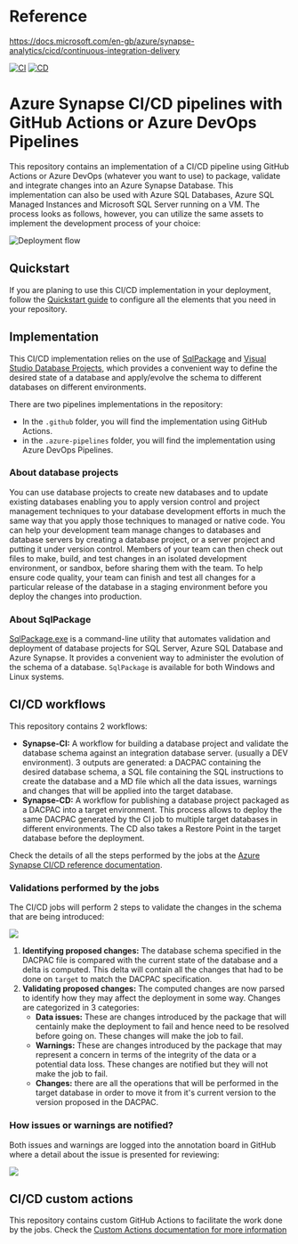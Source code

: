 # Reference

https://docs.microsoft.com/en-gb/azure/synapse-analytics/cicd/continuous-integration-delivery


[![CI](https://github.com/santiagxf/synapse-cicd/actions/workflows/ci.yml/badge.svg)](https://github.com/santiagxf/synapse-cicd/actions/workflows/ci.yml)
[![CD](https://github.com/santiagxf/synapse-cicd/actions/workflows/cd.yml/badge.svg)](https://github.com/santiagxf/synapse-cicd/actions/workflows/cd.yml)
# Azure Synapse CI/CD pipelines with GitHub Actions or Azure DevOps Pipelines

This repository contains an implementation of a CI/CD pipeline using GitHub Actions or Azure DevOps (whatever you want to use) to package, validate and integrate changes into an Azure Synapse Database. This implementation can also be used with Azure SQL Databases, Azure SQL Managed Instances and Microsoft SQL Server running on a VM. The process looks as follows, however, you can utilize the same assets to implement the development process of your choice:

![Deployment flow](docs/images/git-process.png)

## Quickstart

If you are planing to use this CI/CD implementation in your deployment, follow the [Quickstart guide](docs/quickstart.md) to configure all the elements that you need in your repository.


## Implementation

This CI/CD implementation relies on the use of [SqlPackage](https://docs.microsoft.com/en-us/sql/tools/sqlpackage/) and [Visual Studio Database Projects](https://docs.microsoft.com/en-us/visualstudio/data-tools/creating-and-managing-databases-and-data-tier-applications-in-visual-studio), which provides a convenient way to define the desired state of a database and apply/evolve the schema to different databases on different environments.

There are two pipelines implementations in the repository:

 - In the `.github` folder, you will find the implementation using GitHub Actions.
 - in the `.azure-pipelines` folder, you will find the implementation using Azure DevOps Pipelines.

### About database projects

You can use database projects to create new databases and to update existing databases enabling you to apply version control and project management techniques to your database development efforts in much the same way that you apply those techniques to managed or native code. You can help your development team manage changes to databases and database servers by creating a database project, or a server project and putting it under version control. Members of your team can then check out files to make, build, and test changes in an isolated development environment, or sandbox, before sharing them with the team. To help ensure code quality, your team can finish and test all changes for a particular release of the database in a staging environment before you deploy the changes into production.

### About SqlPackage

[SqlPackage.exe](https://docs.microsoft.com/en-us/sql/tools/sqlpackage/) is a command-line utility that automates validation and deployment of database projects for SQL Server, Azure SQL Database and Azure Synapse. It provides a convenient way to administer the evolution of the schema of a database. `SqlPackage` is available for both Windows and Linux systems. 

## CI/CD workflows

This repository contains 2 workflows:
 - **Synapse-CI:** A workflow for building a database project and validate the database schema against an integration database server. (usually a DEV environment). 3 outputs are generated: a DACPAC containing the desired database schema, a SQL file containing the SQL instructions to create the database and a MD file which all the data issues, warnings and changes that will be applied into the target database.
 - **Synapse-CD:** A workflow for publishing a database project packaged as a DACPAC into a target environment. This process allows to deploy the same DACPAC generated by the CI job to multiple target databases in different environments. The CD also takes a Restore Point in the target database before the deployment.

 Check the details of all the steps performed by the jobs at the [Azure Synapse CI/CD reference documentation](docs/cicd.md).

### Validations performed by the jobs

The CI/CD jobs will perform 2 steps to validate the changes in the schema that are being introduced:

![](docs/images/validations.png)

 1) **Identifying proposed changes:** The database schema specified in the DACPAC file is compared with the current state of the database and a delta is computed. This delta will contain all the changes that had to be done on `target` to match the DACPAC specification.
 2) **Validating proposed changes:** The computed changes are now parsed to identify how they may affect the deployment in some way. Changes are categorized in 3 categories:
    * **Data issues:** These are changes introduced by the package that will centainly make the deployment to fail and hence need to be resolved before going on. These changes will make the job to fail.
    * **Warnings:** These are changes introduced by the package that may represent a concern in terms of the integrity of the data or a potential data loss. These changes are notified but they will not make the job to fail.
    * **Changes:** there are all the operations that will be performed in the target database in order to move it from it's current version to the version proposed in the DACPAC. 

### How issues or warnings are notified?

Both issues and warnings are logged into the annotation board in GitHub where a detail about the issue is presented for reviewing:

![](docs/images/parse-error.png)

## CI/CD custom actions

This repository contains custom GitHub Actions to facilitate the work done by the jobs. Check the [Custom Actions documentation for more information](docs/actions.md)
